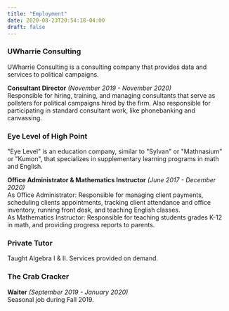 ```yaml
---
title: "Employment"
date: 2020-08-23T20:54:18-04:00
draft: false
---
```


### UWharrie Consulting  

UWharrie Consulting is a consulting company that provides data and services to political campaigns.

**Consultant Director** *(November 2019 - November 2020)*      
Responsible for hiring, training, and managing consultants that serve as pollsters for political campaigns hired by the firm. Also responsible for participating in standard consultant work, like phonebanking and canvassing. 

### Eye Level of High Point     
"Eye Level" is an education company, similar to "Sylvan" or "Mathnasium" or "Kumon", that specializes in supplementary learning programs in math and English. 

**Office Administrator & Mathematics Instructor** *(June 2017 - December 2020)*   
As Office Administrator: Responsible for managing client payments, scheduling clients appointments, tracking client attendance and office inventory, running front desk, and teaching English classes.      
As Mathematics Instructor: Responsible for teaching students grades K-12 in math, and providing progress reports to parents.          



### Private Tutor
 Taught Algebra I & II. Services provided on demand. 

### The Crab Cracker  
**Waiter** *(September 2019 - January 2020)*       
Seasonal job during Fall 2019. 



